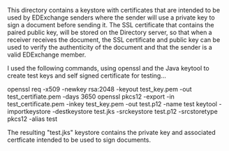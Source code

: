 This directory contains a keystore with certificates that are intended to be used by EDExchange senders where the sender will use a private key to sign a document before sending it.  The SSL certificate that contains the paired public key, will be stored on the Directory server, so that when a receiver receives the document, the SSL certificate and public key can be used to verify the authenticity of the document and that the sender is a valid EDExchange member. 

I used the following commands, using openssl and the Java keytool to create test keys and self signed certificate for testing...

openssl req -x509 -newkey rsa:2048 -keyout test_key.pem -out test_certifiate.pem -days 3650
openssl pkcs12 -export -in test_certificate.pem -inkey test_key.pem -out test.p12 -name test
keytool -importkeystore -destkeystore test.jks -srckeystore test.p12 -srcstoretype pkcs12 -alias test

The resulting "test.jks" keystore contains the private key and associated certficate intended to be used to sign documents.


